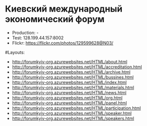 # Киевский международный экономический форум #
* Production: -
* Test: 128.199.44.157:8002
* Flickr: https://flickr.com/photos/129599628@N03/

#Layouts:

* http://forumkyiv-org.azurewebsites.net/HTML/about.html
* http://forumkyiv-org.azurewebsites.net/HTML/accreditation.html
* http://forumkyiv-org.azurewebsites.net/HTML/archive.html
* http://forumkyiv-org.azurewebsites.net/HTML/bussines.html
* http://forumkyiv-org.azurewebsites.net/HTML/index.html
* http://forumkyiv-org.azurewebsites.net/HTML/materials.html
* http://forumkyiv-org.azurewebsites.net/HTML/news.html
* http://forumkyiv-org.azurewebsites.net/HTML/org.html
* http://forumkyiv-org.azurewebsites.net/HTML/panel.html
* http://forumkyiv-org.azurewebsites.net/HTML/participation.html
* http://forumkyiv-org.azurewebsites.net/HTML/speaker.html
* http://forumkyiv-org.azurewebsites.net/HTML/speakers.html
